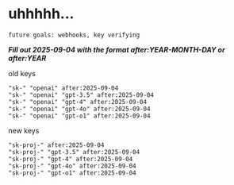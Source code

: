 # uhhhhh...

`future goals: webhooks, key verifying`



***Fill out 2025-09-04 with the format after:YEAR-MONTH-DAY or after:YEAR***

old keys
```
"sk-" "openai" after:2025-09-04
"sk-" "openai" "gpt-3.5" after:2025-09-04
"sk-" "openai" "gpt-4" after:2025-09-04
"sk-" "openai" "gpt-4o" after:2025-09-04
"sk-" "openai" "gpt-o1" after:2025-09-04
```

new keys
```
"sk-proj-" after:2025-09-04
"sk-proj-" "gpt-3.5" after:2025-09-04
"sk-proj-" "gpt-4" after:2025-09-04
"sk-proj-" "gpt-4o" after:2025-09-04
"sk-proj-" "gpt-o1" after:2025-09-04
```
